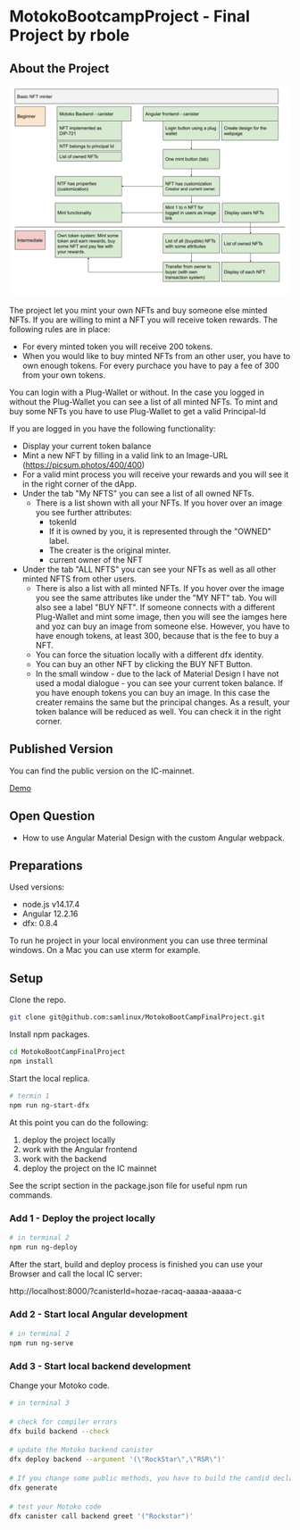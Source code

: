 # MotokoBootcampProject - Final Project by rbole

## About the Project

![Project Overview](./MotokoBootCampLearningsOverview.png)

The project let you mint your own NFTs and buy someone else minted NFTs. If you are willing to mint a NFT you will receive token rewards. The following rules are in place:

- For every minted token you will receive 200 tokens.
- When you would like to buy minted NFTs from an other user, you have to own enough tokens. For every purchace you have to pay a fee of 300 from your own tokens.

You can login with a Plug-Wallet or without. In the case you logged in without the Plug-Wallet you can see a list of all minted NFTs. To mint and buy some NFTs you have to use Plug-Wallet to get a valid Principal-Id

If you are logged in you have the following functionality:

- Display your current token balance
- Mint a new NFT by filling in a valid link to an Image-URL (https://picsum.photos/400/400)
- For a valid mint process you will receive your rewards and you will see it in the right corner of the dApp.
- Under the tab "My NFTS" you can see a list of all owned NFTs.
  - There is a list shown with all your NFTs. If you hover over an image you see further attributes:
    - tokenId
    - If it is owned by you, it is represented through the "OWNED" label.
    - The creater is the original minter.
    - current owner of the NFT
- Under the tab "ALL NFTS" you can see your NFTs as well as all other minted NFTS from other users.
  - There is also a list with all minted NFTs. If you hover over the image you see the same attributes like under the "MY NFT" tab. You will also see a label "BUY NFT". If someone connects with a different Plug-Wallet and mint some image, then you will see the iamges here and yoz can buy an image from someone else. However, you have to have enough tokens, at least 300, because that is the fee to buy a NFT.
  - You can force the situation locally with a different dfx identity.
  - You can buy an other NFT by clicking the BUY NFT Button.
  - In the small window - due to the lack of Material Design I have not used a modal dialogue - you can see your current token balance. If you have enouph tokens you can buy an image. In this case the creater remains the same but the principal changes. As a result, your token balance will be reduced as well. You can check it in the right corner.

## Published Version
You can find the public version on the IC-mainnet.

[Demo](https://32d3k-kaaaa-aaaao-aabaq-cai.ic0.app/)


## Open Question

- How to use Angular Material Design with the custom Angular webpack.

## Preparations

Used versions:

 - node.js v14.17.4
 - Angular 12.2.16
 - dfx: 0.8.4

To run he project in your local environment you can use three terminal windows. On a Mac you can use xterm for example.

## Setup

Clone the repo.

```bash
git clone git@github.com:samlinux/MotokoBootCampFinalProject.git
```

Install npm packages.

```bash
cd MotokoBootCampFinalProject
npm install 
```

Start the local replica.

```bash
# termin 1
npm run ng-start-dfx
```

At this point you can do the following:

1. deploy the project locally
2. work with the Angular frontend
3. work with the backend 
4. deploy the project on the IC mainnet

See the script section in the package.json file for useful npm run commands.

### Add 1 - Deploy the project locally

```bash
# in terminal 2
npm run ng-deploy
```
After the start, build and deploy process is finished you can use your Browser and call the local IC server: 

http://localhost:8000/?canisterId=hozae-racaq-aaaaa-aaaaa-c

### Add 2 - Start local Angular development
```bash
# in terminal 2
npm run ng-serve
```

### Add 3 - Start local backend development
Change your Motoko code.

```bash
# in terminal 3

# check for compiler errors
dfx build backend --check

# update the Motoko backend canister
dfx deploy backend --argument '(\"RockStar\",\"RSR\")'

# If you change some public methods, you have to build the candid declarations.
dfx generate

# test your Motoko code
dfx canister call backend greet '("Rockstar")'
```